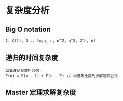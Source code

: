 # 复杂度分析
## Big O notation
    1. O(1), O... logn, n, n^2, n^3, 2^n, n!
## 递归的时间复杂度
    以菲波纳契数列为列:
    F(n) = F(n - 1) + F(n - 2) // 构造等比数列求解通项公式
## Master 定理求解复杂度
    
